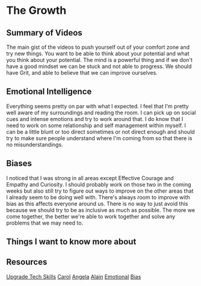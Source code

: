 # The Growth

## Summary of Videos

The main gist of the videos to push yourself out of your comfort zone and try new things. You want to be able to think about your potential and what you think about your potential. The mind is a powerful thing and if we don't have a good mindset we can be stuck and not able to progress. We should have Grit, and able to believe that we can improve ourselves. 


## Emotional Intelligence 

Everything seems pretty on par with what I expected. I feel that I'm pretty well aware of my surroundings and reading the room. I can pick up on social cues and intense emotions and try to work around that. I do know that I need to work on some relationship and self management within myself. I can be a little blunt or too direct sometimes or not direct enough and should try to make sure people understand where I'm coming from so that there is no misunderstandings. 

## Biases 

I noticed that I was strong in all areas except Effective Courage and Empathy and Curiosity. I should probably work on those two in the coming weeks but also still try to figure out ways to improve on the other areas that I already seem to be doing well with. There's always room to improve with bias as this affects everyone around us. There is no way to just avoid this because we should try to be as inclusive as much as possible. The more we come together, the better we're able to work together and solve any problems that we may need to. 

## Things I want to know more about

## Resources 
[Upgrade Tech Skills](https://web.archive.org/web/20160616225417/http://www.happybearsoftware.com/upgrade-your-technical-skills-with-deliberate-practice)
[Carol](https://www.ted.com/talks/carol_dweck_the_power_of_believing_that_you_can_improve?language=en)
[Angela](https://www.ted.com/talks/angela_lee_duckworth_grit_the_power_of_passion_and_perseverance)
[Alain](https://www.ted.com/talks/alain_de_botton_a_kinder_gentler_philosophy_of_success)
[Emotional](https://codefellows.github.io/common_curriculum/career_coaching/201/emotional-intelligence-assessment.html)
[Bias](https://codefellows.github.io/common_curriculum/career_coaching/301/bias-assessment.html)

